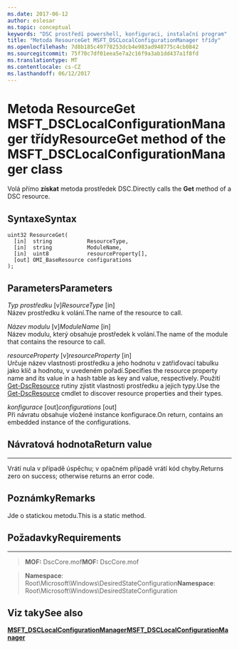 ```yaml
---
ms.date: 2017-06-12
author: eslesar
ms.topic: conceptual
keywords: "DSC prostředí powershell, konfiguraci, instalační program"
title: "Metoda ResourceGet MSFT_DSCLocalConfigurationManager třídy"
ms.openlocfilehash: 7d8b185c49778253dcb4e983ad948775c4cb0842
ms.sourcegitcommit: 75f70c7df01eea5e7a2c16f9a3ab1dd437a1f8fd
ms.translationtype: MT
ms.contentlocale: cs-CZ
ms.lasthandoff: 06/12/2017
---
```

# <a name="resourceget-method-of-the-msftdsclocalconfigurationmanager-class"></a><span data-ttu-id="58189-103">Metoda ResourceGet MSFT_DSCLocalConfigurationManager třídy</span><span class="sxs-lookup"><span data-stu-id="58189-103">ResourceGet method of the MSFT_DSCLocalConfigurationManager class</span></span>

<span data-ttu-id="58189-104">Volá přímo **získat** metoda prostředek DSC.</span><span class="sxs-lookup"><span data-stu-id="58189-104">Directly calls the **Get** method of a DSC resource.</span></span>

<a name="syntax"></a><span data-ttu-id="58189-105">Syntaxe</span><span class="sxs-lookup"><span data-stu-id="58189-105">Syntax</span></span>
------

```mof
uint32 ResourceGet(
  [in]  string           ResourceType,
  [in]  string           ModuleName,
  [in]  uint8            resourceProperty[],
  [out] OMI_BaseResource configurations
);
```

<a name="parameters"></a><span data-ttu-id="58189-106">Parameters</span><span class="sxs-lookup"><span data-stu-id="58189-106">Parameters</span></span>
----------

<span data-ttu-id="58189-107">*Typ prostředku* \[v\]</span><span class="sxs-lookup"><span data-stu-id="58189-107">*ResourceType* \[in\]</span></span>  
<span data-ttu-id="58189-108">Název prostředku k volání.</span><span class="sxs-lookup"><span data-stu-id="58189-108">The name of the resource to call.</span></span>

<span data-ttu-id="58189-109">*Název modulu* \[v\]</span><span class="sxs-lookup"><span data-stu-id="58189-109">*ModuleName* \[in\]</span></span>  
<span data-ttu-id="58189-110">Název modulu, který obsahuje prostředek k volání.</span><span class="sxs-lookup"><span data-stu-id="58189-110">The name of the module that contains the resource to call.</span></span>

<span data-ttu-id="58189-111">*resourceProperty* \[v\]</span><span class="sxs-lookup"><span data-stu-id="58189-111">*resourceProperty* \[in\]</span></span>  
<span data-ttu-id="58189-112">Určuje název vlastnosti prostředku a jeho hodnotu v zatřiďovací tabulku jako klíč a hodnotu, v uvedeném pořadí.</span><span class="sxs-lookup"><span data-stu-id="58189-112">Specifies the resource property name and its value in a hash table as key and value, respectively.</span></span> <span data-ttu-id="58189-113">Použití [Get-DscResource](https://technet.microsoft.com/en-us/library/dn521625.aspx) rutiny zjistit vlastnosti prostředku a jejich typy.</span><span class="sxs-lookup"><span data-stu-id="58189-113">Use the [Get-DscResource](https://technet.microsoft.com/en-us/library/dn521625.aspx) cmdlet to discover resource properties and their types.</span></span>

<span data-ttu-id="58189-114">*konfigurace* \[out\]</span><span class="sxs-lookup"><span data-stu-id="58189-114">*configurations* \[out\]</span></span>  
<span data-ttu-id="58189-115">Při návratu obsahuje vložené instance konfigurace.</span><span class="sxs-lookup"><span data-stu-id="58189-115">On return, contains an embedded instance of the configurations.</span></span>

## <a name="return-value"></a><span data-ttu-id="58189-116">Návratová hodnota</span><span class="sxs-lookup"><span data-stu-id="58189-116">Return value</span></span>
------------

<span data-ttu-id="58189-117">Vrátí nula v případě úspěchu; v opačném případě vrátí kód chyby.</span><span class="sxs-lookup"><span data-stu-id="58189-117">Returns zero on success; otherwise returns an error code.</span></span>

## <a name="remarks"></a><span data-ttu-id="58189-118">Poznámky</span><span class="sxs-lookup"><span data-stu-id="58189-118">Remarks</span></span>

<span data-ttu-id="58189-119">Jde o statickou metodu.</span><span class="sxs-lookup"><span data-stu-id="58189-119">This is a static method.</span></span>

## <a name="requirements"></a><span data-ttu-id="58189-120">Požadavky</span><span class="sxs-lookup"><span data-stu-id="58189-120">Requirements</span></span>
------------
><span data-ttu-id="58189-121">**MOF:** DscCore.mof</span><span class="sxs-lookup"><span data-stu-id="58189-121">**MOF:** DscCore.mof</span></span>

><span data-ttu-id="58189-122">**Namespace**: Root\Microsoft\Windows\DesiredStateConfiguration</span><span class="sxs-lookup"><span data-stu-id="58189-122">**Namespace**: Root\Microsoft\Windows\DesiredStateConfiguration</span></span>


## <a name="see-also"></a><span data-ttu-id="58189-123">Viz taky</span><span class="sxs-lookup"><span data-stu-id="58189-123">See also</span></span>


[<span data-ttu-id="58189-124">**MSFT_DSCLocalConfigurationManager**</span><span class="sxs-lookup"><span data-stu-id="58189-124">**MSFT_DSCLocalConfigurationManager**</span></span>](msft-dsclocalconfigurationmanager.md)


 

 



